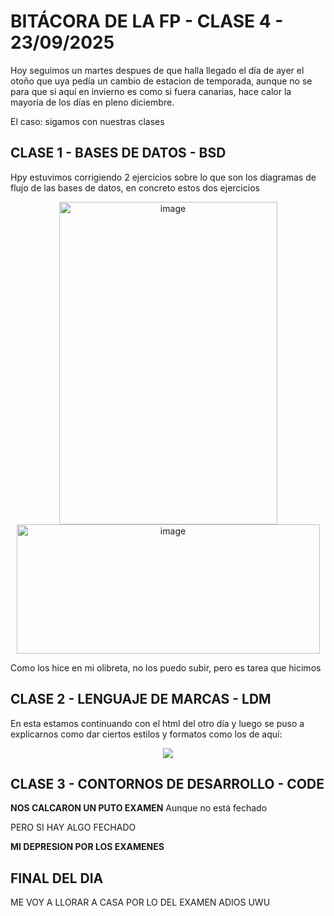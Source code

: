 # BITÁCORA DE LA FP - CLASE 4 - 23/09/2025
Hoy seguimos un martes despues de que halla llegado el día de ayer el otoño que uya pedía un cambio de estacion de temporada, aunque no se para que si aquí en invierno es como si fuera canarias, hace calor la mayoría de los días en pleno diciembre.

El caso: sigamos con nuestras clases
## CLASE 1 - BASES DE DATOS - BSD
Hpy estuvimos corrigiendo 2 ejercicios sobre lo que son los díagramas de flujo de las bases de datos, en concreto estos dos ejercicios
<div display="inline" align="center";>
<img width="349" height="516" alt="image" src="https://github.com/user-attachments/assets/d9807844-0e0a-4f7b-a6ed-b616c0e9c193" />
<img width="485" height="207" alt="image" src="https://github.com/user-attachments/assets/cb93cdbc-f981-49cb-bcb2-1d0d5ccc769c" /> 
</div>

Como los hice en mi olibreta, no los puedo subir, pero es tarea que hicimos
## CLASE 2 - LENGUAJE DE MARCAS - LDM
En esta estamos continuando con el html del otro día y luego se puso a explicarnos como dar ciertos estilos y formatos como los de aquí:
<div align="center">
  <img src="https://github.com/user-attachments/assets/1156acef-f254-427a-a5a2-8b2c6fae6a62" />
</div>

## CLASE 3 - CONTORNOS DE DESARROLLO - CODE
**NOS CALCARON UN PUTO EXAMEN** Aunque no está fechado

PERO SI HAY ALGO FECHADO

**MI DEPRESION POR LOS EXAMENES**

## FINAL DEL DIA
ME VOY A LLORAR A CASA POR LO DEL EXAMEN
ADIOS UWU
